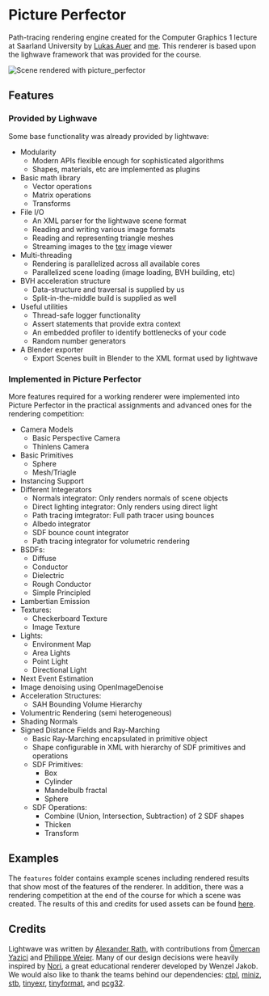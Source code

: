 # Picture Perfector

Path-tracing rendering engine created for the Computer Graphics 1 lecture at Saarland University by [Lukas Auer](https://github.com/LeS4kul) and [me](https://github.com/JoeJoeTV).
This renderer is based upon the lighwave framework that was provided for the course.

![Scene rendered with picture_perfector](https://sonic.joejoetv.de/uploads/2eef1e9f-3b9a-4bcc-9f88-36fa6eb62012.png)

## Features

### Provided by Lighwave

Some base functionality was already provided by lightwave:

* Modularity
  * Modern APIs flexible enough for sophisticated algorithms
  * Shapes, materials, etc are implemented as plugins
* Basic math library
  * Vector operations
  * Matrix operations
  * Transforms
* File I/O
  * An XML parser for the lightwave scene format
  * Reading and writing various image formats
  * Reading and representing triangle meshes
  * Streaming images to the [tev](https://github.com/Tom94/tev) image viewer
* Multi-threading
  * Rendering is parallelized across all available cores
  * Parallelized scene loading (image loading, BVH building, etc)
* BVH acceleration structure
  * Data-structure and traversal is supplied by us
  * Split-in-the-middle build is supplied as well
* Useful utilities
  * Thread-safe logger functionality
  * Assert statements that provide extra context
  * An embedded profiler to identify bottlenecks of your code
  * Random number generators
* A Blender exporter
  * Export Scenes built in Blender to the XML format used by lightwave

### Implemented in Picture Perfector

More features required for a working renderer were implemented into Picture Perfector in the practical assignments and advanced ones for the rendering competition:

* Camera Models
    - Basic Perspective Camera
    - Thinlens Camera
* Basic Primitives
    - Sphere
    - Mesh/Triagle
* Instancing Support
* Different Integerators
    - Normals integrator: Only renders normals of scene objects
    - Direct lighting integrator: Only renders using direct light
    - Path tracing imtegrator: Full path tracer using bounces
    - Albedo integrator
    - SDF bounce count integrator
    - Path tracing integrator for volumetric rendering
* BSDFs:
    - Diffuse
    - Conductor
    - Dielectric
    - Rough Conductor
    - Simple Principled
* Lambertian Emission
* Textures:
    - Checkerboard Texture
    - Image Texture
* Lights:
    - Environment Map
    - Area Lights
    - Point Light
    - Directional Light
* Next Event Estimation
* Image denoising using OpenImageDenoise
* Acceleration Structures:
    - SAH Bounding Volume Hierarchy
* Volumentric Rendering (semi heterogeneous)
* Shading Normals
* Signed Distance Fields and Ray-Marching
    - Basic Ray-Marching encapsulated in primitive object
    - Shape configurable in XML with hierarchy of SDF primitives and operations
    - SDF Primitives:
        - Box
        - Cylinder
        - Mandelbulb fractal
        - Sphere
    - SDF Operations:
        - Combine (Union, Intersection, Subtraction) of 2 SDF shapes
        - Thicken
        - Transform

## Examples

The `features` folder contains example scenes including rendered results that show most of the features of the renderer.
In addition, there was a rendering competition at the end of the course for which a scene was created.
The results of this and credits for used assets can be found [here](https://sonic.joejoetv.de/s/cg-2324_rendering-competition).

## Credits

Lightwave was written by [Alexander Rath](https://graphics.cg.uni-saarland.de/people/rath.html), with contributions from [Ömercan Yazici](https://graphics.cg.uni-saarland.de/people/yazici.html) and [Philippe Weier](https://graphics.cg.uni-saarland.de/people/weier.html).
Many of our design decisions were heavily inspired by [Nori](https://wjakob.github.io/nori/), a great educational renderer developed by Wenzel Jakob.
We would also like to thank the teams behind our dependencies: [ctpl](https://github.com/vit-vit/CTPL), [miniz](https://github.com/richgel999/miniz), [stb](https://github.com/nothings/stb), [tinyexr](https://github.com/syoyo/tinyexr), [tinyformat](https://github.com/c42f/tinyformat), and [pcg32](https://github.com/wjakob/pcg32).
